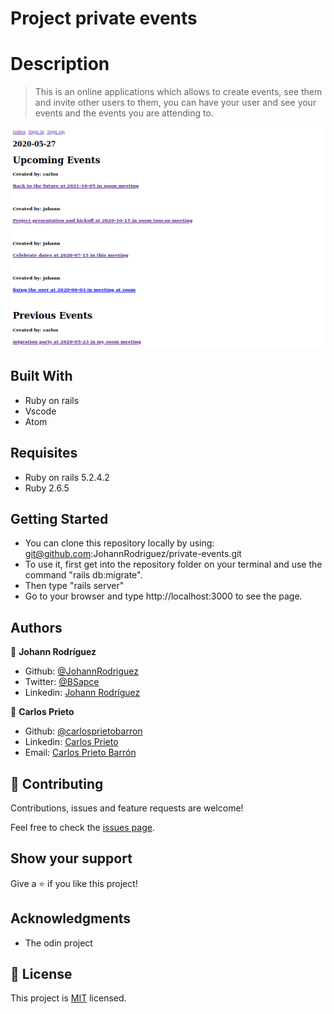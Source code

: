 # Project private events

# Description

> This is an online applications which allows to create events, see them and invite other users to them, you can have your user and see your events and the events you are attending to.

![screenshot](./screenshot.png)

## Built With

- Ruby on rails
- Vscode
- Atom

## Requisites

- Ruby on rails 5.2.4.2
- Ruby 2.6.5

## Getting Started

- You can clone this repository locally by using: git@github.com:JohannRodriguez/private-events.git
- To use it, first get into the repository folder on your terminal and use the command "rails db:migrate".
- Then type "rails server"
- Go to your browser and type http://localhost:3000 to see the page.

## Authors

👤 **Johann Rodríguez**
- Github: [@JohannRodriguez](https://github.com/JohannRodriguez)
- Twitter: [@BSapce](https://https://twitter.com/BSapce)
- Linkedin: [Johann Rodríguez](https://www.linkedin.com/in/johann-alonso-rodr%C3%ADguez-v%C3%A1zquez-25b07719a/)

👤 **Carlos Prieto**
- Github: [@carlosprietobarron](https://github.com/carlosprietobarron)
- Linkedin: [Carlos Prieto](https://www.linkedin.com/in/carlos-prieto-41a2b018b/)
- Email: [Carlos Prieto Barrón](carloprietobarron@gmail.com)

## 🤝 Contributing

Contributions, issues and feature requests are welcome!

Feel free to check the [issues page](https://github.com/JohannRodriguez/private-events/issues).

## Show your support

Give a ⭐️ if you like this project!

## Acknowledgments

- The odin project

## 📝 License

This project is [MIT](lic.url) licensed.
